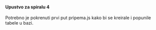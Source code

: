 #### Upustvo za spiralu 4
Potrebno je pokrenuti prvi put pripema.js kako bi se kreirale i popunile tabele u bazi.
